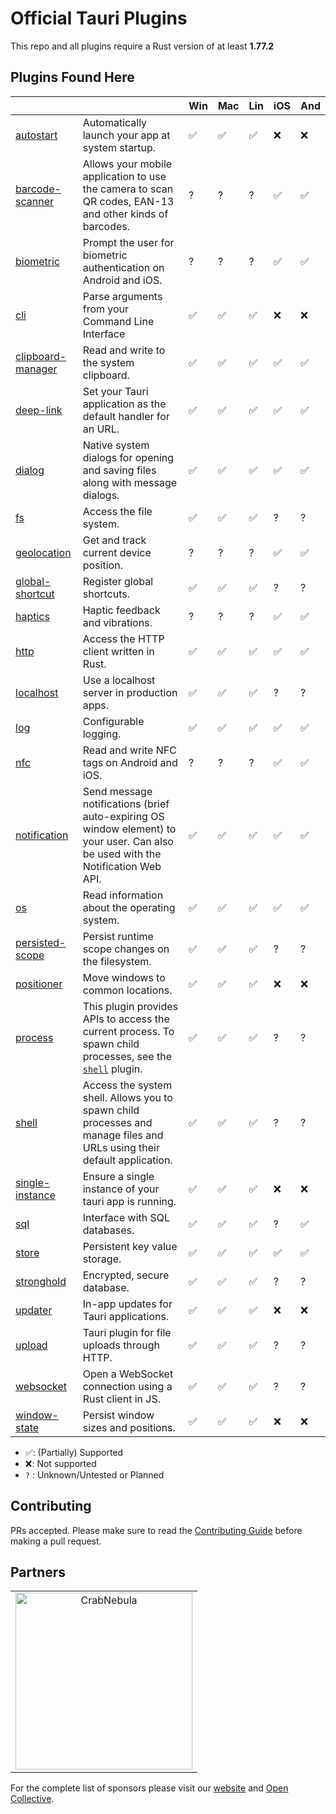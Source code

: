 # Official Tauri Plugins

This repo and all plugins require a Rust version of at least **1.77.2**

## Plugins Found Here

|                                                |                                                                                                                                                                | Win | Mac | Lin | iOS | And |
| ---------------------------------------------- | -------------------------------------------------------------------------------------------------------------------------------------------------------------- | --- | --- | --- | --- | --- |
| [autostart](plugins/autostart)                 | Automatically launch your app at system startup.                                                                                                               | ✅  | ✅  | ✅  | ❌  | ❌  |
| [barcode-scanner](plugins/barcode-scanner)     | Allows your mobile application to use the camera to scan QR codes, EAN-13 and other kinds of barcodes.                                                         | ?   | ?   | ?   | ✅  | ✅  |
| [biometric](plugins/biometric)                 | Prompt the user for biometric authentication on Android and iOS.                                                                                               | ?   | ?   | ?   | ✅  | ✅  |
| [cli](plugins/cli)                             | Parse arguments from your Command Line Interface                                                                                                               | ✅  | ✅  | ✅  | ❌  | ❌  |
| [clipboard-manager](plugins/clipboard-manager) | Read and write to the system clipboard.                                                                                                                        | ✅  | ✅  | ✅  | ✅  | ✅  |
| [deep-link](plugins/deep-link)                 | Set your Tauri application as the default handler for an URL.                                                                                                  | ✅  | ✅  | ✅  | ✅  | ✅  |
| [dialog](plugins/dialog)                       | Native system dialogs for opening and saving files along with message dialogs.                                                                                 | ✅  | ✅  | ✅  | ✅  | ✅  |
| [fs](plugins/fs)                               | Access the file system.                                                                                                                                        | ✅  | ✅  | ✅  | ?   | ?   |
| [geolocation](plugins/geolocation)             | Get and track current device position.                                                                                                                         | ?   | ?   | ?   | ✅  | ✅  |
| [global-shortcut](plugins/global-shortcut)     | Register global shortcuts.                                                                                                                                     | ✅  | ✅  | ✅  | ?   | ?   |
| [haptics](plugins/haptics)                     | Haptic feedback and vibrations.                                                                                                                                | ?   | ?   | ?   | ✅  | ✅  |
| [http](plugins/http)                           | Access the HTTP client written in Rust.                                                                                                                        | ✅  | ✅  | ✅  | ✅  | ✅  |
| [localhost](plugins/localhost)                 | Use a localhost server in production apps.                                                                                                                     | ✅  | ✅  | ✅  | ?   | ?   |
| [log](plugins/log)                             | Configurable logging.                                                                                                                                          | ✅  | ✅  | ✅  | ✅  | ✅  |
| [nfc](plugins/nfc)                             | Read and write NFC tags on Android and iOS.                                                                                                                    | ?   | ?   | ?   | ✅  | ✅  |
| [notification](plugins/notification)           | Send message notifications (brief auto-expiring OS window element) to your user. Can also be used with the Notification Web API.                               | ✅  | ✅  | ✅  | ✅  | ✅  |
| [os](plugins/os)                               | Read information about the operating system.                                                                                                                   | ✅  | ✅  | ✅  | ✅  | ✅  |
| [persisted-scope](plugins/persisted-scope)     | Persist runtime scope changes on the filesystem.                                                                                                               | ✅  | ✅  | ✅  | ?   | ?   |
| [positioner](plugins/positioner)               | Move windows to common locations.                                                                                                                              | ✅  | ✅  | ✅  | ❌  | ❌  |
| [process](plugins/process)                     | This plugin provides APIs to access the current process. To spawn child processes, see the [`shell`](https://github.com/tauri-apps/tauri-plugin-shell) plugin. | ✅  | ✅  | ✅  | ?   | ?   |
| [shell](plugins/shell)                         | Access the system shell. Allows you to spawn child processes and manage files and URLs using their default application.                                        | ✅  | ✅  | ✅  | ?   | ?   |
| [single-instance](plugins/single-instance)     | Ensure a single instance of your tauri app is running.                                                                                                         | ✅  | ✅  | ✅  | ❌  | ❌  |
| [sql](plugins/sql)                             | Interface with SQL databases.                                                                                                                                  | ✅  | ✅  | ✅  | ?   | ✅  |
| [store](plugins/store)                         | Persistent key value storage.                                                                                                                                  | ✅  | ✅  | ✅  | ✅  | ✅  |
| [stronghold](plugins/stronghold)               | Encrypted, secure database.                                                                                                                                    | ✅  | ✅  | ✅  | ?   | ?   |
| [updater](plugins/updater)                     | In-app updates for Tauri applications.                                                                                                                         | ✅  | ✅  | ✅  | ❌  | ❌  |
| [upload](plugins/upload)                       | Tauri plugin for file uploads through HTTP.                                                                                                                    | ✅  | ✅  | ✅  | ?   | ?   |
| [websocket](plugins/websocket)                 | Open a WebSocket connection using a Rust client in JS.                                                                                                         | ✅  | ✅  | ✅  | ?   | ?   |
| [window-state](plugins/window-state)           | Persist window sizes and positions.                                                                                                                            | ✅  | ✅  | ✅  | ❌  | ❌  |

- ✅: (Partially) Supported
- ❌: Not supported
- `?` : Unknown/Untested or Planned

## Contributing

PRs accepted. Please make sure to read the [Contributing Guide](https://github.com/tauri-apps/tauri/blob/dev/.github/CONTRIBUTING.md) before making a pull request.

## Partners

<table>
  <tbody>
    <tr>
      <td align="center" valign="middle">
        <a href="https://crabnebula.dev" target="_blank">
          <img src=".github/sponsors/crabnebula.svg" alt="CrabNebula" width="283">
        </a>
      </td>
    </tr>
  </tbody>
</table>

For the complete list of sponsors please visit our [website](https://tauri.app#sponsors) and [Open Collective](https://opencollective.com/tauri).
